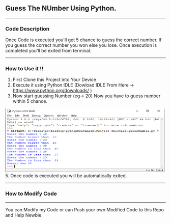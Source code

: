 <h2>Guess The NUmber Using Python.</h2>

<hr>
<h3>Code Description</h3>

Once Code is executed you'll get 5 chance to guess the correct number. If you guess the correct number you won else you lose.
Once execution is completed you'll be exited from terminal.

<hr>
<h3>How to Use it !!</h3>

1. First Clone this Project into Your Device
2. Execute it using Python IDLE (Dowload IDLE From Here -> https://www.python.org/downloads/ )
3. Now start guessing Number (eg-> 20) Now you have to guess number within 5 chance.
<img src="https://github.com/prathmesh-Chaudhari05/Project-List/blob/main/Guess-Number/GitHub-GuessNumber.PNG" width="500" height="200">
5. Once code is executed you will be automatically exited.

<hr>
<h3>How to Modify Code</h3>
<hr>

You can Modify my Code or can Push your own Modified Code to this Repo and Help Newbie.



